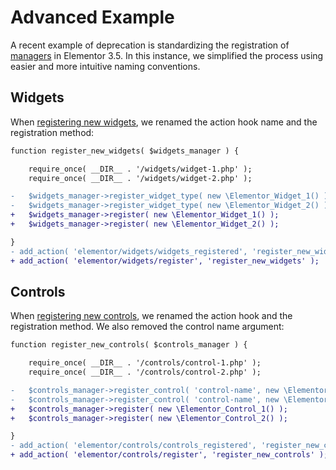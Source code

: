 # Advanced Example

<Badge type="tip" vertical="top" text="Elementor Core" /> <Badge type="warning" vertical="top" text="Intermediate" />

A recent example of deprecation is standardizing the registration of [managers](./../managers/) in Elementor 3.5. In this instance, we simplified the process using easier and more intuitive naming conventions.

## Widgets

When [registering new widgets](./../managers/registering-widgets.md), we renamed the action hook name and the registration method:

```diff
function register_new_widgets( $widgets_manager ) {

	require_once( __DIR__ . '/widgets/widget-1.php' );
	require_once( __DIR__ . '/widgets/widget-2.php' );

-	$widgets_manager->register_widget_type( new \Elementor_Widget_1() );
-	$widgets_manager->register_widget_type( new \Elementor_Widget_2() );
+	$widgets_manager->register( new \Elementor_Widget_1() );
+	$widgets_manager->register( new \Elementor_Widget_2() );

}
- add_action( 'elementor/widgets/widgets_registered', 'register_new_widgets' );
+ add_action( 'elementor/widgets/register', 'register_new_widgets' );
```

## Controls

When [registering new controls](./../managers/registering-controls/), we renamed the action hook and the registration method. We also removed the control name argument:

```diff
function register_new_controls( $controls_manager ) {

	require_once( __DIR__ . '/controls/control-1.php' );
	require_once( __DIR__ . '/controls/control-2.php' );

-	$controls_manager->register_control( 'control-name', new \Elementor_Control_1() );
-	$controls_manager->register_control( 'control-name', new \Elementor_Control_2() );
+	$controls_manager->register( new \Elementor_Control_1() );
+	$controls_manager->register( new \Elementor_Control_2() );

}
- add_action( 'elementor/controls/controls_registered', 'register_new_controls' );
+ add_action( 'elementor/controls/register', 'register_new_controls' );
```
